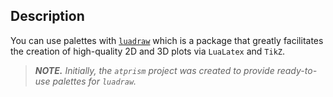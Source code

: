 Description
-----------

You can use palettes with [`luadraw`][1] which is a package that greatly facilitates the creation of high-quality 2D and 3D plots via `LuaLatex` and `TikZ`.


> ***NOTE.*** *Initially, the `atprism` project was created to provide ready-to-use palettes for `luadraw`.*


[1]: https://github.com/pfradin/luadraw
